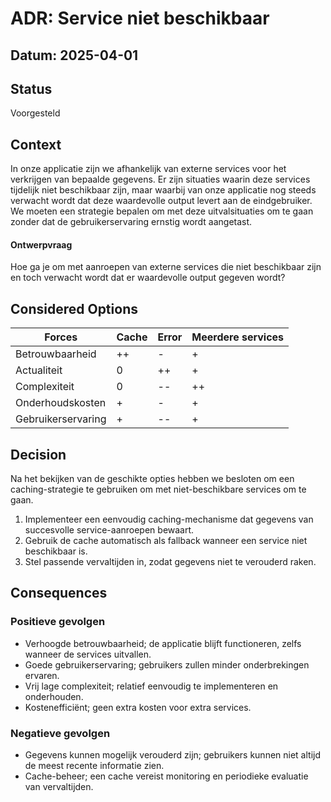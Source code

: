 # ADR: Service niet beschikbaar

## Datum: 2025-04-01

## Status
Voorgesteld

## Context

In onze applicatie zijn we afhankelijk van externe services voor het verkrijgen van bepaalde gegevens.
Er zijn situaties waarin deze services tijdelijk niet beschikbaar zijn, maar waarbij van onze applicatie nog steeds
verwacht wordt dat deze waardevolle output levert aan de eindgebruiker. We moeten een strategie bepalen om met deze
uitvalsituaties om te gaan zonder dat de gebruikerservaring ernstig wordt aangetast.

#### Ontwerpvraag
Hoe ga je om met aanroepen van externe services die niet beschikbaar zijn en toch verwacht wordt dat er waardevolle output gegeven wordt?

## Considered Options

| Forces             | Cache | Error | Meerdere services |
|--------------------|-------|-------|-------------------|
| Betrouwbaarheid    | ++    | -     | +                 |
| Actualiteit        | 0     | ++    | +                 |
| Complexiteit       | 0     | --    | ++                |
| Onderhoudskosten   | +     | -     | +                 |
| Gebruikerservaring | +     | --    | +                 |   

## Decision

Na het bekijken van de geschikte opties hebben we besloten om een caching-strategie te gebruiken om met niet-beschikbare
services om te gaan.
1. Implementeer een eenvoudig caching-mechanisme dat gegevens van succesvolle service-aanroepen bewaart.
2. Gebruik de cache automatisch als fallback wanneer een service niet beschikbaar is.
3. Stel passende vervaltijden in, zodat gegevens niet te verouderd raken.

## Consequences
### Positieve gevolgen
- Verhoogde betrouwbaarheid; de applicatie blijft functioneren, zelfs wanneer de services uitvallen.
- Goede gebruikerservaring; gebruikers zullen minder onderbrekingen ervaren.
- Vrij lage complexiteit; relatief eenvoudig te implementeren en onderhouden.
- Kostenefficiënt; geen extra kosten voor extra services.

### Negatieve gevolgen
- Gegevens kunnen mogelijk verouderd zijn; gebruikers kunnen niet altijd de meest recente informatie zien.
- Cache-beheer; een cache vereist monitoring en periodieke evaluatie van vervaltijden.